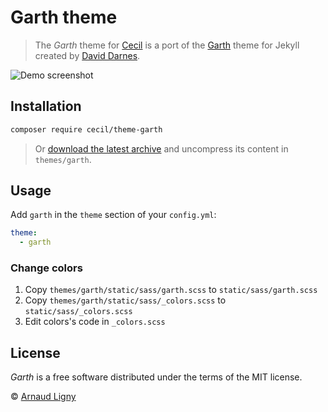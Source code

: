 # Garth theme

> The _Garth_ theme for [Cecil](https://cecil.app) is a port of the [Garth](https://github.com/daviddarnes/garth) theme for Jekyll created by [David Darnes](https://github.com/daviddarnes).

![Demo screenshot](https://raw.githubusercontent.com/daviddarnes/garth/master/screenshot.png)

## Installation

```bash
composer require cecil/theme-garth
```

> Or [download the latest archive](https://github.com/Cecilapp/theme-garth/releases/latest/) and uncompress its content in `themes/garth`.

## Usage

Add `garth` in the `theme` section of your `config.yml`:

```yaml
theme:
  - garth
```

### Change colors

1. Copy `themes/garth/static/sass/garth.scss` to `static/sass/garth.scss`
2. Copy `themes/garth/static/sass/_colors.scss` to `static/sass/_colors.scss`
3. Edit colors's code in `_colors.scss`

## License

_Garth_ is a free software distributed under the terms of the MIT license.

© [Arnaud Ligny](https://arnaudligny.fr)
